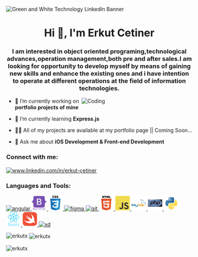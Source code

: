 ![Green and White Technology LinkedIn Banner](https://user-images.githubusercontent.com/78658900/180100945-f29126f3-4d9c-4ffe-8eeb-27ad59a78d7e.gif)

<h1 align="center">Hi 👋, I'm Erkut Cetiner</h1>

<h3 align="center">I am interested in object oriented programing,technological advances,operation management,both pre and after sales.I am looking for opportunity to develop myself by means of gaining new skills and enhance the existing ones and i have intention to operate at different operations at the field of information technologies.</h3>
<img  align="right" alt="Coding" width="300" src="https://cdn.dribbble.com/users/1201592/screenshots/9078494/media/422a760a51cef7de2fa3db9daf697853.gif">


- 🔭 I’m currently working on **portfolio projects of mine**

- 🌱 I’m currently learning **Express.js**

- 👨‍💻 All of my projects are available at my portfolio page || Coming Soon...

- 💬 Ask me about **iOS Development & Front-end Development**



<h3 align="left">Connect with me:</h3>
<p align="left">
<a href="https://linkedin.com/in/www.linkedin.com/in/erkut-çetiner" target="blank"><img align="center" src="https://raw.githubusercontent.com/rahuldkjain/github-profile-readme-generator/master/src/images/icons/Social/linked-in-alt.svg" alt="www.linkedin.com/in/erkut-çetiner" height="30" width="40" /></a>
</p>

<h3 align="left">Languages and Tools:</h3>
<p align="left"> <a href="https://angular.io" target="_blank" rel="noreferrer"> <img src="https://angular.io/assets/images/logos/angular/angular.svg" alt="angular" width="40" height="40"/> </a> <a href="https://getbootstrap.com" target="_blank" rel="noreferrer"> <img src="https://raw.githubusercontent.com/devicons/devicon/master/icons/bootstrap/bootstrap-plain-wordmark.svg" alt="bootstrap" width="40" height="40"/> </a> <a href="https://www.w3schools.com/css/" target="_blank" rel="noreferrer"> <img src="https://raw.githubusercontent.com/devicons/devicon/master/icons/css3/css3-original-wordmark.svg" alt="css3" width="40" height="40"/> </a> <a href="https://www.figma.com/" target="_blank" rel="noreferrer"> <img src="https://www.vectorlogo.zone/logos/figma/figma-icon.svg" alt="figma" width="40" height="40"/> </a> <a href="https://git-scm.com/" target="_blank" rel="noreferrer"> <img src="https://www.vectorlogo.zone/logos/git-scm/git-scm-icon.svg" alt="git" width="40" height="40"/> </a> <a href="https://www.w3.org/html/" target="_blank" rel="noreferrer"> <img src="https://raw.githubusercontent.com/devicons/devicon/master/icons/html5/html5-original-wordmark.svg" alt="html5" width="40" height="40"/> </a> <a href="https://developer.mozilla.org/en-US/docs/Web/JavaScript" target="_blank" rel="noreferrer"> <img src="https://raw.githubusercontent.com/devicons/devicon/master/icons/javascript/javascript-original.svg" alt="javascript" width="40" height="40"/> </a> <a href="https://www.mysql.com/" target="_blank" rel="noreferrer"> <img src="https://raw.githubusercontent.com/devicons/devicon/master/icons/mysql/mysql-original-wordmark.svg" alt="mysql" width="40" height="40"/> </a> <a href="https://www.php.net" target="_blank" rel="noreferrer"> <img src="https://raw.githubusercontent.com/devicons/devicon/master/icons/php/php-original.svg" alt="php" width="40" height="40"/> </a> <a href="https://www.python.org" target="_blank" rel="noreferrer"> <img src="https://raw.githubusercontent.com/devicons/devicon/master/icons/python/python-original.svg" alt="python" width="40" height="40"/> </a> <a href="https://reactjs.org/" target="_blank" rel="noreferrer"> <img src="https://raw.githubusercontent.com/devicons/devicon/master/icons/react/react-original-wordmark.svg" alt="react" width="40" height="40"/> </a> <a href="https://developer.apple.com/swift/" target="_blank" rel="noreferrer"> <img src="https://raw.githubusercontent.com/devicons/devicon/master/icons/swift/swift-original.svg" alt="swift" width="40" height="40"/> </a> <a href="https://www.adobe.com/products/xd.html" target="_blank" rel="noreferrer"> <img src="https://cdn.worldvectorlogo.com/logos/adobe-xd.svg" alt="xd" width="40" height="40"/> </a> </p>

<p><img align="left" src="https://github-readme-stats.vercel.app/api/top-langs?username=erkutx&show_icons=true&locale=en&layout=compact" alt="erkutx" /></p>

<p>&nbsp;<img align="center" src="https://github-readme-stats.vercel.app/api?username=erkutx&show_icons=true&locale=en" alt="erkutx" /></p>

<p><img align="center" src="https://github-readme-streak-stats.herokuapp.com/?user=erkutx&" alt="erkutx" /></p>
